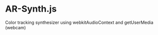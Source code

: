 AR-Synth.js
===========

Color tracking synthesizer using webkitAudioContext and getUserMedia (webcam)
